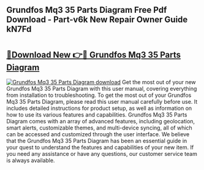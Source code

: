 ## Grundfos Mq3 35 Parts Diagram Free Pdf Download - Part-v6k New Repair Owner Guide kN7Fd

# <h2><a href="http://dfoju2.blite.top/?on=Grundfos+Mq3+35+Parts+Diagram">🔗Download New 👉🔴 Grundfos Mq3 35 Parts Diagram</a></h2>

[![Grundfos Mq3 35 Parts Diagram download](https://i.imgur.com/lujVjoI.png)](http://dfoju2.blite.top/?on=Grundfos+Mq3+35+Parts+Diagram)
Get the most out of your new Grundfos Mq3 35 Parts Diagram with this user manual, covering everything from installation to troubleshooting. To get the most out of your Grundfos Mq3 35 Parts Diagram, please read this user manual carefully before use. It includes detailed instructions for product setup, as well as information on how to use its various features and capabilities. Grundfos Mq3 35 Parts Diagram comes with an array of advanced features, including geolocation, smart alerts, customizable themes, and multi-device syncing, all of which can be accessed and customized through the user interface. We believe that the Grundfos Mq3 35 Parts Diagram has been an essential guide in your quest to understand the features and capabilities of your new item. If you need any assistance or have any questions, our customer service team is always available.
